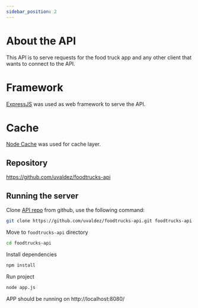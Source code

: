 ```yaml
---
sidebar_position: 2
---
```


# About the API
This API is to serve requests for the food truck app and any other client that wants to connect to the API.

# Framework

[ExpressJS](https://expressjs.com/) was used as web framework to serve the API.

# Cache

[Node Cache](https://www.npmjs.com/package/node-cache) was used for cache layer.

## Repository

https://github.com/uvaldez/foodtrucks-api

## Running the server

Clone [API repo](https://github.com/uvaldez/foodtrucks-api) from github, use the following command:

```bash
git clone https://github.com/uvaldez/foodtrucks-api.git foodtrucks-api
```

Move to `foodtrucks-api` directory
```bash
cd foodtrucks-api
```

Install dependencies
```bash
npm install
```

Run project
```bash
node app.js
```
APP should be running on http://localhost:8080/
